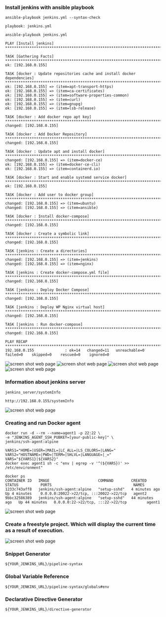 ### Install jenkins with ansible playbook
``` 
ansible-playbook jenkins.yml --syntax-check

playbook: jenkins.yml

ansible-playbook jenkins.yml

PLAY [Install jenkins] **********************************************************************************************************************************************************************************************************************

TASK [Gathering Facts] **********************************************************************************************************************************************************************************************************************
ok: [192.168.0.155]

TASK [docker : Update repositories cache and install docker dependencies] *******************************************************************************************************************************************************************
ok: [192.168.0.155] => (item=apt-transport-https)
ok: [192.168.0.155] => (item=ca-certificates)
ok: [192.168.0.155] => (item=software-properties-common)
ok: [192.168.0.155] => (item=curl)
ok: [192.168.0.155] => (item=gnupg)
ok: [192.168.0.155] => (item=lsb-release)

TASK [docker : Add docker repo apt key] *****************************************************************************************************************************************************************************************************
changed: [192.168.0.155]

TASK [docker : Add Docker Repository] *******************************************************************************************************************************************************************************************************
changed: [192.168.0.155]

TASK [docker : Update apt and install docker] ***********************************************************************************************************************************************************************************************
changed: [192.168.0.155] => (item=docker-ce)
ok: [192.168.0.155] => (item=docker-ce-cli)
ok: [192.168.0.155] => (item=containerd.io)

TASK [docker : Start and enable systemd service docker] *************************************************************************************************************************************************************************************
ok: [192.168.0.155]

TASK [docker : Add user to docker group] ****************************************************************************************************************************************************************************************************
changed: [192.168.0.155] => (item=ubuntu)
changed: [192.168.0.155] => (item=ansible)

TASK [docker : Install docker-compose] ******************************************************************************************************************************************************************************************************
changed: [192.168.0.155]

TASK [docker : Create a symbolic link] ******************************************************************************************************************************************************************************************************
changed: [192.168.0.155]

TASK [jenkins : Create a directories] *******************************************************************************************************************************************************************************************************
changed: [192.168.0.155] => (item=jenkins)
changed: [192.168.0.155] => (item=nginx)

TASK [jenkins : Create docker-compose.yml file] *********************************************************************************************************************************************************************************************
changed: [192.168.0.155]

TASK [jenkins : Deploy Docker Compose] ******************************************************************************************************************************************************************************************************
changed: [192.168.0.155]

TASK [jenkins : Deploy WP Nginx virtual host] ***********************************************************************************************************************************************************************************************
changed: [192.168.0.155]

TASK [jenkins : Run docker-compose] *********************************************************************************************************************************************************************************************************
changed: [192.168.0.155]

PLAY RECAP **********************************************************************************************************************************************************************************************************************************
192.168.0.155              : ok=14   changed=11   unreachable=0    failed=0    skipped=0    rescued=0    ignored=0
```
![screen shot web page](https://github.com/v-kostyukov/Internship-2021/blob/master/task5/img/ansible_jenkins.png)
![screen shot web page](https://github.com/v-kostyukov/Internship-2021/blob/master/task5/img/ansible_jenkins2.png)
![screen shot web page](https://github.com/v-kostyukov/Internship-2021/blob/master/task5/img/ansible_jenkins3.png)
![screen shot web page](https://github.com/v-kostyukov/Internship-2021/blob/master/task5/img/ansible_jenkins4.png)
### Information about jenkins server
``` 
jenkins_server/systemInfo

http://192.168.0.155/systemInfo
```
![screen shot web page](https://github.com/v-kostyukov/Internship-2021/blob/master/task5/img/ansible_jenkins5.png)
### Creating and run Docker agent
``` 
docker run -d --rm --name=agent1 -p 22:22 \
-e "JENKINS_AGENT_SSH_PUBKEY=[your-public-key]" \
jenkins/ssh-agent:alpine

VARS1="HOME=|USER=|MAIL=|LC_ALL=|LS_COLORS=|LANG="
VARS2="HOSTNAME=|PWD=|TERM=|SHLVL=|LANGUAGE=|_="
VARS="${VARS1}|${VARS2}"
docker exec agent1 sh -c "env | egrep -v '^(${VARS})' >> /etc/environment"

docker ps
CONTAINER ID   IMAGE                      COMMAND        CREATED          STATUS          PORTS                                     NAMES
1233c743aff8   jenkins/ssh-agent:alpine   "setup-sshd"   4 minutes ago    Up 4 minutes    0.0.0.0:20022->22/tcp, :::20022->22/tcp   agent2
9bbc32586389   jenkins/ssh-agent:alpine   "setup-sshd"   44 minutes ago   Up 44 minutes   0.0.0.0:22->22/tcp, :::22->22/tcp         agent1
```
![screen shot web page](https://github.com/v-kostyukov/Internship-2021/blob/master/task5/img/ansible_jenkins6.png)
### Create a freestyle project. Which will display the current time as a result of execution.
![screen shot web page](https://github.com/v-kostyukov/Internship-2021/blob/master/task5/img/ansible_jenkins7.png)
### Snippet Generator
``` 
${YOUR_JENKINS_URL}/pipeline-syntax
```
### Global Variable Reference
``` 
${YOUR_JENKINS_URL}/pipeline-syntax/globals#env
```
### Declarative Directive Generator
``` 
${YOUR_JENKINS_URL}/directive-generator
```